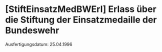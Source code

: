 # [StiftEinsatzMedBWErl] Erlass über die Stiftung der Einsatzmedaille der Bundeswehr

Ausfertigungsdatum: 25.04.1996

 